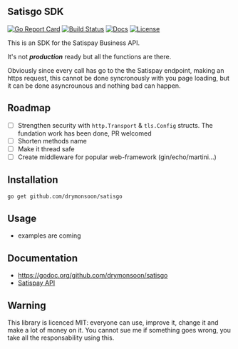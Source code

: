 ## Satisgo SDK

[![Go Report Card](https://goreportcard.com/badge/github.com/drymonsoon/satisgo)](https://goreportcard.com/report/github.com/drymonsoon/satisgo)
[![Build Status](https://travis-ci.org/drymonsoon/satisgo.svg?branch=master)](https://travis-ci.org/drymonsoon/satisgo)
[![Docs](https://img.shields.io/badge/docs-current-brightgreen.svg)](https://godoc.org/github.com/drymonsoon/satisgo)
[![License](https://img.shields.io/badge/license-MIT-blue.svg)](https://github.com/drymonsoon/satisgo/blob/master/LICENSE.md)



This is an SDK for the Satispay Business API.

It's not ***production*** ready but all the functions are there.

Obviously since every call has go to the the Satispay endpoint, making an https request, this cannot be done syncronously with you page loading, but it can be done asyncrounous and nothing bad can happen.

## Roadmap

- [ ] Strengthen security with `http.Transport` & `tls.Config` structs. The fundation work has been done, PR welcomed
- [ ] Shorten methods name
- [ ] Make it thread safe
- [ ] Create middleware for popular web-framework (gin/echo/martini...)

## Installation

```bash
go get github.com/drymonsoon/satisgo
```

## Usage

- examples are coming


## Documentation

- https://godoc.org/github.com/drymonsoon/satisgo
- [Satispay API](https://s3-eu-west-1.amazonaws.com/docs.online.satispay.com/index.html)

## Warning

This library is licenced MIT: everyone can use, improve it, change it and make a lot of money on it.
You cannot sue me if something goes wrong, you take all the responsability using this.
